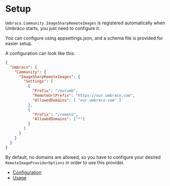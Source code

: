 # Setup

`Umbraco.Community.ImageSharpRemoteImages` is registered automatically when Umbraco starts, you just need to configure it.

You can configure using appsettings.json, and a schema file is provided for easier setup.

A configuration can look like this:

```json
{
  "Umbraco": {
    "Community": {
      "ImageSharpRemoteImages": {
        "Settings": [
          {
            "Prefix": "/ourumb",
            "RemoteUrlPrefix": "https://our.umbraco.com",
            "AllowedDomains": [ "our.umbraco.com" ]
          },
          {
            "Prefix": "/remote",
            "AllowedDomains": ["*"]
          }
        ]
      }
    }
  }
}
```

By default, no domains are allowed, so you have to configure your desired `RemoteImageProviderOptions` in order to use this provider.

- [Configuration](https://github.com/skttl/ImageSharpCommunity.Providers.Remote/blob/main/docs/configuration.md)
- [Usage](https://github.com/skttl/ImageSharpCommunity.Providers.Remote/blob/main/docs/usage.md)
